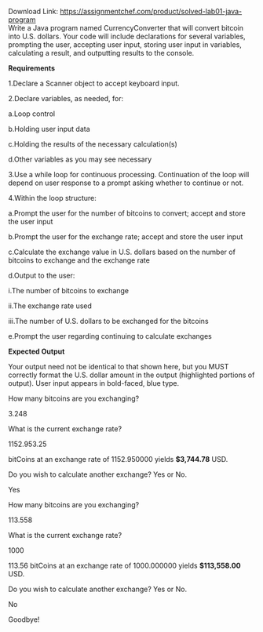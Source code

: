 Download Link: https://assignmentchef.com/product/solved-lab01-java-program
<br>
Write a Java program named CurrencyConverter that will convert bitcoin into U.S. dollars. Your code will include declarations for several variables, prompting the user, accepting user input, storing user input in variables, calculating a result, and outputting results to the console.

<strong>Requirements</strong>

1.Declare a Scanner object to accept keyboard input.

2.Declare variables, as needed, for:

a.Loop control

b.Holding user input data

c.Holding the results of the necessary calculation(s)

d.Other variables as you may see necessary

3.Use a while loop for continuous processing. Continuation of the loop will depend on user response to a prompt asking whether to continue or not.

4.Within the loop structure:

a.Prompt the user for the number of bitcoins to convert; accept and store the user input

b.Prompt the user for the exchange rate; accept and store the user input

c.Calculate the exchange value in U.S. dollars based on the number of bitcoins to exchange and the exchange rate

d.Output to the user:

i.The number of bitcoins to exchange

ii.The exchange rate used

iii.The number of U.S. dollars to be exchanged for the bitcoins

e.Prompt the user regarding continuing to calculate exchanges

<strong>Expected Output</strong>

Your output need not be identical to that shown here, but you MUST correctly format the U.S. dollar amount in the output (highlighted portions of output). User input appears in bold-faced, blue type.

How many bitcoins are you exchanging?

3.248

What is the current exchange rate?

1152.953.25

bitCoins at an exchange rate of 1152.950000 yields <strong>$3,744.78</strong> USD.

Do you wish to calculate another exchange? Yes or No.

Yes

How many bitcoins are you exchanging?

113.558

What is the current exchange rate?

1000

113.56 bitCoins at an exchange rate of 1000.000000 yields <strong>$113,558.00</strong> USD.

Do you wish to calculate another exchange? Yes or No.

No

Goodbye!